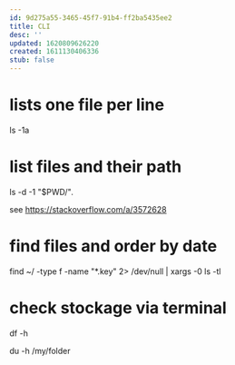 ```yaml
---
id: 9d275a55-3465-45f7-91b4-ff2ba5435ee2
title: CLI
desc: ''
updated: 1620809626220
created: 1611130406336
stub: false
---
```


# lists one file per line

ls -1a


# list files and their path

ls -d -1 "$PWD/"*.*

see https://stackoverflow.com/a/3572628

# find files and order by date 

find ~/ -type f -name "*.key" 2> /dev/null | xargs -0 ls -tl


# check stockage via terminal

df -h

du -h /my/folder

